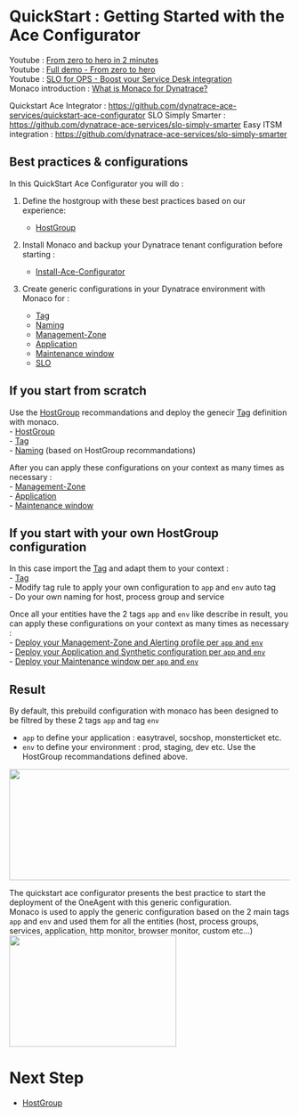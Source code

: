 # QuickStart : Getting Started with the Ace Configurator 


Youtube  : [From zero to hero in 2 minutes](https://youtu.be/vyabfN9zt8c)  
Youtube  : [Full demo - From zero to hero](https://youtu.be/irxN7PJd43M)  
Youtube : [SLO for OPS - Boost your Service Desk integration](https://youtu.be/ugauVEjtfWo)  
Monaco introduction : [What is Monaco for Dynatrace?](/What-is-Monaco-for-Dynatrace.pdf) 

Quickstart Ace Integrator : https://github.com/dynatrace-ace-services/quickstart-ace-configurator
SLO Simply Smarter : https://github.com/dynatrace-ace-services/slo-simply-smarter
Easy ITSM integration : https://github.com/dynatrace-ace-services/slo-simply-smarter


## Best practices & configurations
In this QuickStart Ace Configurator you will do : 

1) Define the hostgroup with these best practices based on our experience:    
      - [HostGroup](/HostGroup)  

2) Install Monaco and backup your Dynatrace tenant configuration before starting :  
      - [Install-Ace-Configurator](/Install-Ace-Configurator)

3) Create generic configurations in your Dynatrace environment with Monaco for :   
      - [Tag](/Tag)  
      - [Naming](/Naming) 
      - [Management-Zone](/Management-Zone)
      - [Application](/Application)  
      - [Maintenance window](/Maintenance-Window) 
      - [SLO](/SLO)  

## If you start from scratch 

Use the [HostGroup](/HostGroup) recommandations and deploy the genecir [Tag](/Tag) definition with monaco.   
    - [HostGroup](/HostGroup)  
    - [Tag](/Tag)  
    - [Naming](/Naming) (based on HostGroup recommandations) 
    
After you can apply these configurations on your context as many times as necessary :  
    - [Management-Zone](/Management-Zone)  
    - [Application](/Application)  
    - [Maintenance window](/Maintenance-Window)  

## If you start with your own HostGroup configuration 

In this case import the [Tag](/Tag) and adapt them to your context :   
    - [Tag](/Tag)  
    - Modify tag rule to apply your own configuration to `app` and `env` auto tag  
    - Do your own naming for host, process group and service  

Once all your entities have the 2 tags `app` and `env` like describe in result, you can apply these configurations on your context as many times as necessary :  
    - [Deploy your Management-Zone and Alerting profile  per `app` and `env`](/Management-Zone)  
    - [Deploy your Application and Synthetic configuration per `app` and `env`](/Application)  
    - [Deploy your Maintenance window  per `app` and `env`](/Maintenance-Window)  


## Result

By default, this prebuild configuration with monaco has been designed to be filtred by these 2 tags `app` and tag `env` 
   - `app` to define your application : easytravel, socshop, monsterticket etc.  
   - `env` to define your environment : prod, staging, dev etc. 
Use the HostGroup recommandations defined above. 
 <img src="https://user-images.githubusercontent.com/40337213/119023814-af310d00-b9a2-11eb-8fe8-e83b6b53fc4e.png" width="600" height="200">
    
The quickstart ace configurator presents the best practice to start the deployment of the OneAgent with this generic configuration.  
Monaco is used to apply the generic configuration based on the 2 main tags `app` and `env` and used them for all the entities (host, process groups, services, application, http monitor, browser monitor, custom etc...)  
 <img src="https://user-images.githubusercontent.com/40337213/119873392-c8970380-bf24-11eb-9716-acf50d1cbe09.png" width="300" height="200">


# Next Step

 - [HostGroup](/HostGroup)  


